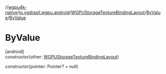 //[wgpu4k-native](../../../../index.md)/[io.ygdrasil.wgpu.android](../../index.md)/[WGPUStorageTextureBindingLayout](../index.md)/[ByValue](index.md)/[ByValue](-by-value.md)

# ByValue

[android]\
constructor(other: [WGPUStorageTextureBindingLayout](../index.md))

constructor(pointer: Pointer? = null)